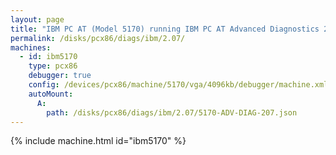 ```yaml
---
layout: page
title: "IBM PC AT (Model 5170) running IBM PC AT Advanced Diagnostics 2.07"
permalink: /disks/pcx86/diags/ibm/2.07/
machines:
  - id: ibm5170
    type: pcx86
    debugger: true
    config: /devices/pcx86/machine/5170/vga/4096kb/debugger/machine.xml
    autoMount:
      A:
        path: /disks/pcx86/diags/ibm/2.07/5170-ADV-DIAG-207.json
---
```


{% include machine.html id="ibm5170" %}
